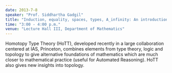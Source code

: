 ```yaml
---
date: 2013-7-8
speaker: "Prof. Siddhartha Gadgil"
title: "Induction, equality, spaces, types, A_infinity: An introduction to HoTT"
time: "3:00 - 4:00 p.m." 
venue: "Lecture Hall III, Department of Mathematics"
---
```

Homotopy Type Theory (HoTT), developed recently in a large collaboration centered at IAS, Princeton, combines elements from type theory, logic and topology to give alternative foundations of mathematics which are much closer to mathematical practice (useful for Automated Reasoning). HoTT also gives new insights into topology.
